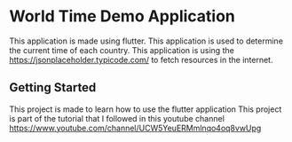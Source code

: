 # World Time Demo Application

This application is made using flutter.
This application is used to determine the current time of each country.
This application is using the https://jsonplaceholder.typicode.com/ to fetch resources in the internet.


## Getting Started

This project is made to learn how to use the flutter application
This project is part of the tutorial that I followed in this youtube channel https://www.youtube.com/channel/UCW5YeuERMmlnqo4oq8vwUpg
